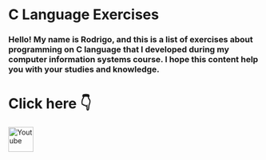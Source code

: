 <html>
  <body>
    <h1> C Language Exercises </h1>
    <h3> Hello! My name is Rodrigo, and this is a list of exercises about programming on C language that I developed during my computer information systems course. I hope this content help you with your studies and knowledge. </h3>
    <h1> Click here 👇 </h1>
    <a href="https://www.youtube.com/@RodrigoOnofri"> <img src="https://img.shields.io/badge/YouTube-FF0000?style=for-the-badge&logo=youtube&logoColor=white" alt="Youtube" witdh="100" height="50"/><a>
  </body>
</html>
